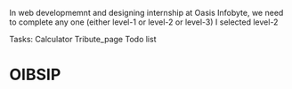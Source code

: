 In web developmemnt and designing internship at Oasis Infobyte, we need to complete any one (either level-1 or level-2 or level-3)
I selected level-2

Tasks:
Calculator
Tribute_page
Todo list
# OIBSIP
